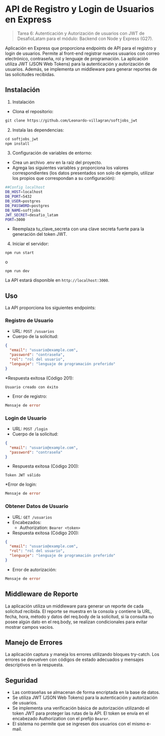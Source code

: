 # API de Registro y Login de Usuarios en Express

>Tarea 6: Autenticación y Autorización de usuarios con JWT de DesafioLatam para el módulo: Backend con Node y Express (G27).

Aplicación en Express que proporciona endpoints de API para el registro y login de usuarios. Permite al front-end registrar nuevos usuarios con correo electrónico, contraseña, rol y lenguaje de programación. La aplicación utiliza JWT (JSON Web Tokens) para la autenticación y autorización de usuarios. Además, se implementa un middleware para generar reportes de las solicitudes recibidas.

## Instalación

1. Instalación
* Clona el repositorio:

```markdown
git clone https://github.com/Leonardo-villagran/softjobs_jwt
```
2. Instala las dependencias:

```makefile
cd softjobs_jwt
npm install
```
3. Configuración de variables de entorno:

* Crea un archivo .env en la raíz del proyecto.
* Agrega las siguientes variables y proporciona los valores correspondientes (los datos presentados son solo de ejemplo, utilizar los propios que correspondan a su configuración):

``` bash
##Config localhost 
DB_HOST=localhost
DB_PORT=5432
DB_USER=postgres
DB_PASSWORD=postgres
DB_NAME=softjobs
JWT_SECRET=desafio_latam
PORT=3000
```

* Reemplaza tu_clave_secreta con una clave secreta fuerte para la generación del token JWT.

4. Iniciar el servidor:

```arduino
npm run start
```
o
```arduino
npm run dev
```
La API estará disponible en `http://localhost:3000`.

## Uso
La API proporciona los siguientes endpoints:
### Registro de Usuario

* URL: `POST /usuarios`
* Cuerpo de la solicitud:

```json
{
  "email": "usuario@example.com",
  "password": "contraseña",
  "rol": "rol del usuario",
  "lenguaje": "lenguaje de programación preferido"
}
```

*Respuesta exitosa (Código 201):
```
Usuario creado con éxito
```
* Error de registro:
```go
Mensaje de error
```
### Login de Usuario

* URL: `POST /login`
* Cuerpo de la solicitud:

```json
{
  "email": "usuario@example.com",
  "password": "contraseña"
}
```
* Respuesta exitosa (Código 200):
```
Token JWT válido
```
*Error de login:
```go
Mensaje de error
```

### Obtener Datos de Usuario
* URL: `GET /usuarios`
* Encabezados:
  * Authorization: `Bearer <token>`
* Respuesta exitosa (Código 200):

```json
{
  "email": "usuario@example.com",
  "rol": "rol del usuario",
  "lenguaje": "lenguaje de programación preferido"
}

```
* Error de autorización:

```go
Mensaje de error
```

## Middleware de Reporte
La aplicación utiliza un middleware para generar un reporte de cada solicitud recibida. El reporte se muestra en la consola y contiene la URL, fecha, hora, método y datos del req.body de la solicitud, si la consulta no posee algún dato en el req.body, se realizan condicionales para evitar mostrar campos vacíos.  

## Manejo de Errores
La aplicación captura y maneja los errores utilizando bloques try-catch. Los errores se devuelven con códigos de estado adecuados y mensajes descriptivos en la respuesta.

## Seguridad
* Las contraseñas se almacenan de forma encriptada en la base de datos.
* Se utiliza JWT (JSON Web Tokens) para la autenticación y autorización de usuarios.
* Se implementa una verificación básica de autorización utilizando el token JWT para proteger las rutas de la API. El token se envía en el encabezado Authorization con el prefijo `Bearer`.
* El sistema no permite que se ingresen dos usuarios con el mismo e-mail.
